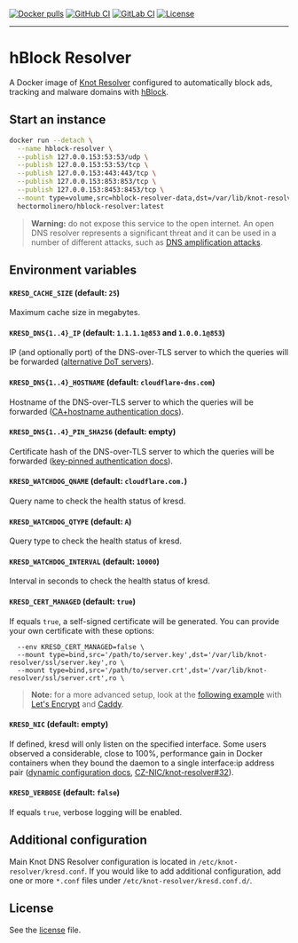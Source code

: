 [![Docker pulls](https://img.shields.io/docker/pulls/hectormolinero/hblock-resolver?label=Docker%20pulls)](https://hub.docker.com/r/hectormolinero/hblock-resolver)
[![GitHub CI](https://img.shields.io/github/workflow/status/hectorm/hblock-resolver/Development%20build?label=GitHub%20CI)](https://github.com/hectorm/hblock-resolver/commits)
[![GitLab CI](https://img.shields.io/gitlab/pipeline/hectorm/hblock-resolver/master?label=GitLab%20CI)](https://gitlab.com/hectorm/hblock-resolver/pipelines)
[![License](https://img.shields.io/github/license/hectorm/hblock-resolver?label=License)](LICENSE.md)

***

# hBlock Resolver

A Docker image of [Knot Resolver](https://www.knot-resolver.cz) configured to automatically block ads, tracking and malware domains with
[hBlock](https://github.com/hectorm/hblock).

## Start an instance

```sh
docker run --detach \
  --name hblock-resolver \
  --publish 127.0.0.153:53:53/udp \
  --publish 127.0.0.153:53:53/tcp \
  --publish 127.0.0.153:443:443/tcp \
  --publish 127.0.0.153:853:853/tcp \
  --publish 127.0.0.153:8453:8453/tcp \
  --mount type=volume,src=hblock-resolver-data,dst=/var/lib/knot-resolver/ \
  hectormolinero/hblock-resolver:latest
```

> **Warning:** do not expose this service to the open internet. An open DNS resolver represents a significant threat and it can be used in a number of
different attacks, such as [DNS amplification attacks](https://www.cloudflare.com/learning/ddos/dns-amplification-ddos-attack/).

## Environment variables

#### `KRESD_CACHE_SIZE` (default: `25`)
Maximum cache size in megabytes.

#### `KRESD_DNS{1..4}_IP` (default: `1.1.1.1@853` and `1.0.0.1@853`)
IP (and optionally port) of the DNS-over-TLS server to which the queries will be forwarded
([alternative DoT servers](https://dnsprivacy.org/wiki/display/DP/DNS+Privacy+Public+Resolvers#DNSPrivacyPublicResolvers-DNS-over-TLS(DoT))).

#### `KRESD_DNS{1..4}_HOSTNAME` (default: `cloudflare-dns.com`)
Hostname of the DNS-over-TLS server to which the queries will be forwarded
([CA+hostname authentication docs](https://knot-resolver.readthedocs.io/en/stable/modules-policy.html#ca-hostname-authentication)).

#### `KRESD_DNS{1..4}_PIN_SHA256` (default: empty)
Certificate hash of the DNS-over-TLS server to which the queries will be forwarded
([key-pinned authentication docs](https://knot-resolver.readthedocs.io/en/stable/modules-policy.html#key-pinned-authentication)).

#### `KRESD_WATCHDOG_QNAME` (default: `cloudflare.com.`)
Query name to check the health status of kresd.

#### `KRESD_WATCHDOG_QTYPE` (default: `A`)
Query type to check the health status of kresd.

#### `KRESD_WATCHDOG_INTERVAL` (default: `10000`)
Interval in seconds to check the health status of kresd.

#### `KRESD_CERT_MANAGED` (default: `true`)
If equals `true`, a self-signed certificate will be generated. You can provide your own certificate with these options:
```
  --env KRESD_CERT_MANAGED=false \
  --mount type=bind,src='/path/to/server.key',dst='/var/lib/knot-resolver/ssl/server.key',ro \
  --mount type=bind,src='/path/to/server.crt',dst='/var/lib/knot-resolver/ssl/server.crt',ro \
```
> **Note:** for a more advanced setup, look at the [following example](examples/caddy) with [Let's Encrypt](https://letsencrypt.org) and
[Caddy](https://caddyserver.com/).

#### `KRESD_NIC` (default: empty)
If defined, kresd will only listen on the specified interface. Some users observed a considerable, close to 100%, performance gain in Docker
containers when they bound the daemon to a single interface:ip address pair
([dynamic configuration docs](https://knot-resolver.readthedocs.io/en/latest/daemon-scripting.html?highlight=docker#lua-scripts),
[CZ-NIC/knot-resolver#32](https://github.com/CZ-NIC/knot-resolver/pull/32)).

#### `KRESD_VERBOSE` (default: `false`)
If equals `true`, verbose logging will be enabled.

## Additional configuration

Main Knot DNS Resolver configuration is located in `/etc/knot-resolver/kresd.conf`. If you would like to add additional configuration, add one or more
`*.conf` files under `/etc/knot-resolver/kresd.conf.d/`.

## License

See the [license](LICENSE.md) file.
